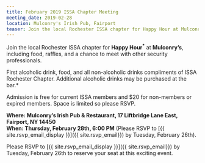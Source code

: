 ```yaml
---
title: February 2019 ISSA Chapter Meeting
meeting_date: 2019-02-28
location: Mulconry's Irish Pub, Fairport
teaser: Join the local Rochester ISSA chapter for Happy Hour at Mulconry’s, including food, raffles, and a chance to meet with other security professionals.
---
```

Join the local Rochester ISSA chapter for **Happy Hour<sup>*</sup>** at **Mulconry’s**, including food, raffles, and a chance to meet with other security professionals.

*<sup>*</sup> First alcoholic drink, food, and all non-alcoholic drinks compliments of ISSA Rochester Chapter. Additional alcoholic drinks may be purchased at the bar.*

Admission is free for current ISSA members and $20 for non-members or expired members. Space is limited so please RSVP.

**Where:  Mulconry’s Irish Pub & Restaurant, 17 Liftbridge Lane East, Fairport, NY 14450<br>
When:  Thursday, February 28th, 6:00 PM**  (Please RSVP to [{{ site.rsvp_email_display }}]({{ site.rsvp_email}}) by Tuesday, February 26th).

Please RSVP to [{{ site.rsvp_email_display }}]({{ site.rsvp_email}}) by Tuesday, February 26th to reserve your seat at this exciting event.
